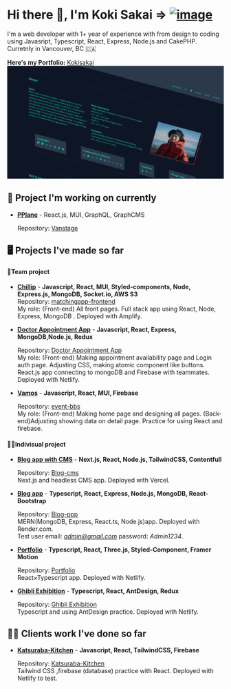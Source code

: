 ### 

# Hi there 👋, I'm Koki Sakai => [![image](https://img.shields.io/badge/LinkedIn-0077B5?style=for-the-badge&logo=linkedin&logoColor=white)](https://www.linkedin.com/in/kokisakai/)

I'm a web developer with 1+ year of experience with from design to coding using Javasript, Typescript, React, Express, Node.js and CakePHP. 
Curretnly in Vancouver, BC 🇨🇦

**Here's my Portfolio:** [Kokisakai](https://kokisakai.netlify.app)
[![portfolio](https://github.com/likuor/portfolio-ts/blob/main/public/image/works/Portfolio/Portfolio.png)](https://kokisakai.netlify.app)

## 📌 Project I'm working on currently

-  **[PPlane](https://vanstage.netlify.app/)** - React.js, MUI, GraphQL, GraphCMS
     
     Repository: [Vanstage](https://github.com/rei-kaji/VanStage)  
   

## 🖥 Projects I've made so far
#### 🤝Team project

-  **[Chillip](https://main.d1q845p9ygn1yh.amplifyapp.com/)** - **Javascript, React, MUI, Styled-components, Node, Express.js, MongoDB, Socket.io, AWS S3**   
     Repository: [matchingapp-frontend](https://github.com/tenmusu007/matchingapp-frontend)   
     My role: (Front-end) All front pages.
     Full stack app using React, Node, Express, MongoDB . Deployed with Amplify.   

-  **[Doctor Appointment App](https://doctor-appointment-dusky.vercel.app/home)** - **Javascript, React, Express, MongoDB,Node.js, Redux**   

     Repository: [Doctor Appointment App](https://github.com/kubilaycakmak/doctor-appointment)   
     My role: (Front-end) Making appointment availability page and Login auth page. Adjusting CSS, making atomic component like buttons.
     React.js app connecting to mongoDB and Firebase with teammates. Deployed with Netlify.   
     
- **[Vamos](https://event-bbs.web.app/)** - **Javascript, React, MUI, Firebase**  

     Repository: [event-bbs](https://github.com/rei-kaji/event-bbs)  
     My role: (Front-end) Making home page and designing all pages. (Back-end)Adjusting showing data on detail page.
     Practice for using React and firebase.

#### 🏋️‍♀️Indivisual project
- **[Blog app with CMS](https://blog-cms-delta.vercel.app/)** - **Next.js, React, Node.js, TailwindCSS, Contentfull**  

     Repository: [Blog-cms](https://github.com/likuor/blog-cms)  
     Next.js and headless CMS app. Deployed with Vercel.
     
- **[Blog app](https://blogapp-bykoki.onrender.com/)** - **Typescript, React, Express, Node.js, MongoDB, React-Bootstrap**  

     Repository: [Blog-ppp](https://github.com/likuor/blogapp)  
     MERN(MongoDB, Express, React.ts, Node.js)app. Deployed with Render.com.  
     Test user email: *admin@gmail.com* password: *Admin1234*. 

     
- **[Portfolio](https://kokisakai.netlify.app/)** - **Typescript, React, Three.js, Styled-Component, Framer Motion**  

     Repository: [Portfolio](https://github.com/likuor/portfolio-ts)  
     React×Typescript app. Deployed with Netlify.   
    
     
- **[Ghibli Exhibition](https://ghibli-exhibition.netlify.app/)** - **Typescript, React, AntDesign, Redux**  

     Repository: [Ghibli Exhibition](https://github.com/likuor/ghibli)  
     Typescript and using AntDesign practice. Deployed with Netlify.
     

## 👨‍💻 Clients work I've done so far     
- **[Katsuraba-Kitchen](https://katsuraba-kitchien.netlify.app/)** - **Javascript, React, TailwindCSS, Firebase**  
 
     Repository: [Katsuraba-Kitchen](https://github.com/likuor/katsuraba)  
     Tailwind CSS ,firebase (database) practice with React.  Deployed with Netlify to test.   
